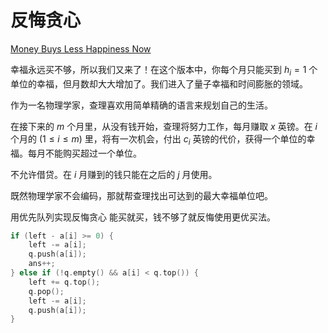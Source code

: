 # 反悔贪心
[Money Buys Less Happiness Now](https://codeforces.com/contest/1974/problem/G)

幸福永远买不够，所以我们又来了！在这个版本中，你每个月只能买到 $h_i = 1$ 个单位的幸福，但月数却大大增加了。我们进入了量子幸福和时间膨胀的领域。

作为一名物理学家，查理喜欢用简单精确的语言来规划自己的生活。

在接下来的 $m$ 个月里，从没有钱开始，查理将努力工作，每月赚取 $x$ 英镑。在 $i$ 个月的 $(1 \le i \le m)$ 里，将有一次机会，付出 $c_i$ 英镑的代价，获得一个单位的幸福。每月不能购买超过一个单位。

不允许借贷。在 $i$ 月赚到的钱只能在之后的 $j$ 月使用。

既然物理学家不会编码，那就帮查理找出可达到的最大幸福单位吧。

用优先队列实现反悔贪心
能买就买，钱不够了就反悔使用更优买法。
```c++
if (left - a[i] >= 0) {
    left -= a[i];
    q.push(a[i]);
    ans++;
} else if (!q.empty() && a[i] < q.top()) {
    left += q.top();
    q.pop();
    left -= a[i];
    q.push(a[i]);
}
```